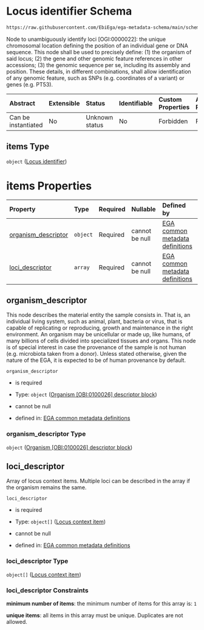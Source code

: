 # Locus identifier Schema

```txt
https://raw.githubusercontent.com/EbiEga/ega-metadata-schema/main/schemas/EGA.experiment.json#/properties/targeted_loci/items
```

Node to unambiguously identify loci \[OGI:0000022]: the unique chromosomal location defining the position of an individual gene or DNA sequence. This node shall be used to precisely define: (1) the organism of said locus; (2) the gene and other genomic feature references in other accessions; (3) the genomic sequence per se, including its assembly and position. These details, in different combinations, shall allow identification of any genomic feature, such as SNPs (e.g. coordinates of a variant) or genes (e.g. PT53).

| Abstract            | Extensible | Status         | Identifiable | Custom Properties | Additional Properties | Access Restrictions | Defined In                                                                           |
| :------------------ | :--------- | :------------- | :----------- | :---------------- | :-------------------- | :------------------ | :----------------------------------------------------------------------------------- |
| Can be instantiated | No         | Unknown status | No           | Forbidden         | Forbidden             | none                | [EGA.experiment.json\*](../../../schemas/EGA.experiment.json "open original schema") |

## items Type

`object` ([Locus identifier](ega-12-definitions-locus-identifier.md))

# items Properties

| Property                                     | Type     | Required | Nullable       | Defined by                                                                                                                                                                                                                                                               |
| :------------------------------------------- | :------- | :------- | :------------- | :----------------------------------------------------------------------------------------------------------------------------------------------------------------------------------------------------------------------------------------------------------------------- |
| [organism\_descriptor](#organism_descriptor) | `object` | Required | cannot be null | [EGA common metadata definitions](ega-12-definitions-organism-obi0100026-descriptor-block.md "https://raw.githubusercontent.com/EbiEga/ega-metadata-schema/main/schemas/EGA.common-definitions.json#/definitions/locus_identifier/properties/organism_descriptor")       |
| [loci\_descriptor](#loci_descriptor)         | `array`  | Required | cannot be null | [EGA common metadata definitions](ega-12-definitions-locus-identifier-properties-loci-context-array.md "https://raw.githubusercontent.com/EbiEga/ega-metadata-schema/main/schemas/EGA.common-definitions.json#/definitions/locus_identifier/properties/loci_descriptor") |

## organism\_descriptor

This node describes the material entity the sample consists in. That is, an individual living system, such as animal, plant, bacteria or virus, that is capable of replicating or reproducing, growth and maintenance in the right environment. An organism may be unicellular or made up, like humans, of many billions of cells divided into specialized tissues and organs. This node is of special interest in case the provenance of the sample is not human (e.g. microbiota taken from a donor). Unless stated otherwise, given the nature of the EGA, it is expected to be of human provenance by default.

`organism_descriptor`

*   is required

*   Type: `object` ([Organism \[OBI:0100026\] descriptor block](ega-12-definitions-organism-obi0100026-descriptor-block.md))

*   cannot be null

*   defined in: [EGA common metadata definitions](ega-12-definitions-organism-obi0100026-descriptor-block.md "https://raw.githubusercontent.com/EbiEga/ega-metadata-schema/main/schemas/EGA.common-definitions.json#/definitions/locus_identifier/properties/organism_descriptor")

### organism\_descriptor Type

`object` ([Organism \[OBI:0100026\] descriptor block](ega-12-definitions-organism-obi0100026-descriptor-block.md))

## loci\_descriptor

Array of locus context items. Multiple loci can be described in the array if the organism remains the same.

`loci_descriptor`

*   is required

*   Type: `object[]` ([Locus context item](ega-12-definitions-locus-identifier-properties-loci-context-array-locus-context-item.md))

*   cannot be null

*   defined in: [EGA common metadata definitions](ega-12-definitions-locus-identifier-properties-loci-context-array.md "https://raw.githubusercontent.com/EbiEga/ega-metadata-schema/main/schemas/EGA.common-definitions.json#/definitions/locus_identifier/properties/loci_descriptor")

### loci\_descriptor Type

`object[]` ([Locus context item](ega-12-definitions-locus-identifier-properties-loci-context-array-locus-context-item.md))

### loci\_descriptor Constraints

**minimum number of items**: the minimum number of items for this array is: `1`

**unique items**: all items in this array must be unique. Duplicates are not allowed.
